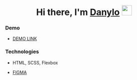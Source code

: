 <h1 align="center">Hi there, I'm <a href="https://t.me/novytskyi_d" target="_blank">Danylo</a> 
<img src="https://github.com/blackcater/blackcater/raw/main/images/Hi.gif" height="32"/></h1>

<h3>Demo</h3>

- [DEMO LINK](https://novytskyi-d.github.io/met-landing/)

<h3>Technologies</h3>

- HTML, SCSS, Flexbox

- [FIGMA](https://www.figma.com/file/lSR1m42L9YwzQwzzxKwHpw/THE-MET?node-id=8590%3A29)
